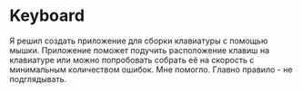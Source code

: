 # Keyboard
Я решил создать приложение для сборки клавиатуры с помощью мышки.
Приложение поможет подучить расположение клавиш на клавиатуре или можно попробовать собрать её на скорость с минимальным количеством ошибок. Мне помогло.
Главно правило - не подглядывать.
